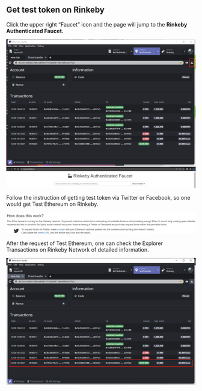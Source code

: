## Get test token on Rinkeby

Click the upper right “Faucet” icon and the page will jump to the **Rinkeby Authenticated Faucet.** 


![get-test-token-1](get-test-token-1.png)
![get-test-token-2](get-test-token-2.png)

Follow the instruction of getting test token via Twitter or Facebook, so one would get Test Ethereum on Rinkeby.

![get-test-token-3](get-test-token-3.png)

After the request of Test Ethereum, one can check the Explorer Transactions on Rinkeby Network of detailed information.

![get-test-token-4](get-test-token-4.png)


